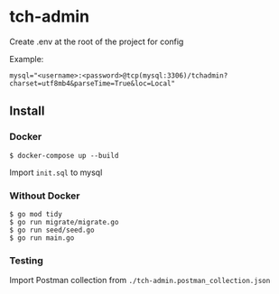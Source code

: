 # tch-admin

Create .env at the root of the project for config

Example:

```
mysql="<username>:<password>@tcp(mysql:3306)/tchadmin?charset=utf8mb4&parseTime=True&loc=Local"
```

## Install

### Docker

```
$ docker-compose up --build
```

Import `init.sql` to mysql

### Without Docker

```
$ go mod tidy
$ go run migrate/migrate.go
$ go run seed/seed.go
$ go run main.go
```

### Testing

Import Postman collection from `./tch-admin.postman_collection.json`
